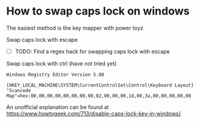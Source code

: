# How to swap caps lock on windows

The easiest method is the key mapper with power toyz

Swap caps lock with escape

- [ ] TODO: Find a regex hack for swapping caps lock with escape

Swap caps lock with ctrl (have not tried yet)

```
Windows Registry Editor Version 5.00

[HKEY_LOCAL_MACHINE\SYSTEM\CurrentControlSet\Control\Keyboard Layout]
"Scancode Map"=hex:00,00,00,00,00,00,00,00,02,00,00,00,1d,00,3a,00,00,00,00,00
```

An unofficial explanation can be found at https://www.howtogeek.com/713/disable-caps-lock-key-in-windows/.
